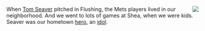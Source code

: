<img src="http://scripting.com/images/2020/09/03/tomSeaverBaseballCard.png" border="0" align="right">When <a href="https://www.nytimes.com/2020/09/02/obituaries/tom-seaver-dead.html">Tom Seaver</a> pitched in Flushing, the Mets players lived in our neighborhood. And we went to lots of games at Shea, when we were kids. Seaver was our hometown <a href="https://www.mlb.com/news/tom-seaver-dies-at-75">hero</a>, an <a href="https://www.nydailynews.com/sports/baseball/mets/ny-tom-seaver-tribue-20200903-panxjsrusrcqxcllna3j7oesmm-story.html">idol</a>. 
